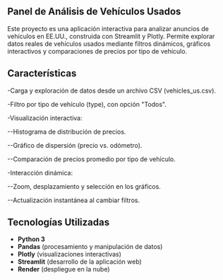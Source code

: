 ## Panel de Análisis de Vehículos Usados
Este proyecto es una aplicación interactiva para analizar anuncios de vehículos en EE.UU., construida con Streamlit y Plotly.
Permite explorar datos reales de vehículos usados mediante filtros dinámicos, gráficos interactivos y comparaciones de precios por tipo de vehículo.

## Características
-Carga y exploración de datos desde un archivo CSV (vehicles_us.csv).

-Filtro por tipo de vehículo (type), con opción "Todos".

-Visualización interactiva:

--Histograma de distribución de precios.

--Gráfico de dispersión (precio vs. odómetro).

--Comparación de precios promedio por tipo de vehículo.

-Interacción dinámica:

--Zoom, desplazamiento y selección en los gráficos.

--Actualización instantánea al cambiar filtros.

## Tecnologías Utilizadas
- **Python 3**
- **Pandas** (procesamiento y manipulación de datos)
- **Plotly** (visualizaciones interactivas)
- **Streamlit** (desarrollo de la aplicación web)
- **Render** (despliegue en la nube)
